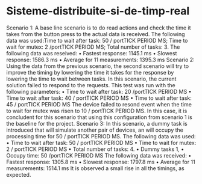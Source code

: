 # Sisteme-distribuite-si-de-timp-real

Scenario 1: A base line scenario is to do read actions and
check the time it takes from the button press to the actual data
is received.
The following data was used:Time to wait after task: 50 / portTICK PERIOD MS; Time to wait for mutex: 2 /portTICK PERIOD MS; Total number of tasks: 3.
The following data was reseived:
• Fastest response: 1145.1 ms
• Slowest response: 1586.3 ms
• Average for 11 measurements: 1395.3 ms
Scenario 2: Using the data from the previous scenario, the
second scenario will try to improve the timing by lowering the time it takes for the response by lowering the time to wait
between tasks.
In this scenario, the current solution failed to respond to the
requests. This test was run with the following parameters:
• Time to wait after task: 20 /portTICK PERIOD MS
• Time to wait after task: 40 / portTICK PERIOD MS
• Time to wait after task: 45 / portTICK PERIOD MS
The device failed to resond event when the time to wait for
mutex was risen to 10 / portTICK PERIOD MS.
In this case, it is concludent for this scenario that using this
configuration from scenario 1 is the baseline for the project.
Scenario 3: In this scenario, a dummy task is introduced
that will simulate another pair of devices, an will occupy the
processing time for 50 / portTICK PERIOD MS.
The following data was used:
• Time to wait after task: 50 / portTICK PERIOD MS
• Time to wait for mutex: 2 / portTICK PERIOD MS
• Total number of tasks: 4.
• Dummy tasks 1,
• Occupy time: 50 /portTICK PERIOD MS
The following data was received:
• Fastest response: 1305.8 ms
• Slowest response: 1797.8 ms
• Average for 11 measurements: 1514.1 ms
It is observed a small rise in all the timings, as expected.
